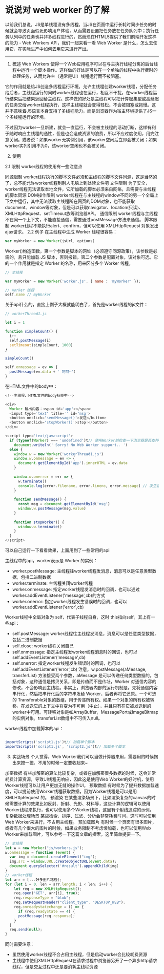 # 说说对 web worker 的了解

以前我们总说，JS是单线程没有多线程，当JS在页面中运行长耗时同步任务的时候就会导致页面假死影响用户体验，从而需要设置把任务放在任务队列中；执行任务队列中的任务也并非多线程进行的，然而现在HTML5提供了我们前端开发这样的能力 - Web Workers API，我们一起来看一看 Web Worker 是什么，怎么去使用它，在实际生产中如何去用它来进行产出。

<hr/>

1. 概述
Web Workers 使得一个Web应用程序可以在与主执行线程分离的后台线程中运行一个脚本操作。这样做的好处是可以在一个单独的线程中执行费时的处理任务，从而允许主（通常是UI）线程运行而不被阻塞。

它的作用就是给JS创造多线程运行环境，允许主线程创建worker线程，分配任务给后者，主线程运行的同时worker线程也在运行，相互不干扰，在worker线程运行结束后把结果返回给主线程。这样做的好处是主线程可以把计算密集型或高延迟的任务交给worker线程执行，这样主线程就会变得轻松，不会被阻塞或拖慢。这并不意味着JS语言本身支持了多线程能力，而是浏览器作为宿主环境提供了JS一个多线程运行的环境。

不过因为worker一旦新建，就会一直运行，不会被主线程的活动打断，这样有利于随时响应主线程的通性，但是也会造成资源的浪费，所以不应过度使用，用完注意关闭。或者说：如果worker无实例引用，该worker空闲后立即会被关闭；如果worker实列引用不为0，该worker空闲也不会被关闭。

2. 使用

2.1 限制
worker线程的使用有一些注意点

同源限制 worker线程执行的脚本文件必须和主线程的脚本文件同源，这是当然的了，总不能允许worker线程到别人电脑上到处读文件吧
文件限制 为了安全，worker线程无法读取本地文件，它所加载的脚本必须来自网络，且需要与主线程的脚本同源
DOM操作限制 worker线程在与主线程的window不同的另一个全局上下文中运行，其中无法读取主线程所在网页的DOM对象，也不能获取 document、window等对象，但是可以获取navigator、location(只读)、XMLHttpRequest、setTimeout族等浏览器API。
通信限制 worker线程与主线程不在同一个上下文，不能直接通信，需要通过postMessage方法来通信。
脚本限制 worker线程不能执行alert、confirm，但可以使用 XMLHttpRequest 对象发出ajax请求。
2.2 例子
在主线程中生成 Worker 线程很容易：

```js
var myWorker = new Worker(jsUrl, options)
```

Worker()构造函数，第一个参数是脚本的网址（必须遵守同源政策），该参数是必需的，且只能加载 JS 脚本，否则报错。第二个参数是配置对象，该对象可选。它的一个作用就是指定 Worker 的名称，用来区分多个 Worker 线程。

```js
// 主线程

var myWorker = new Worker('worker.js', { name : 'myWorker' });

// Worker 线程
self.name // myWorker
```


关于api什么的，直接上例子大概就能明白了，首先是worker线程的js文件：

```js
// workerThread1.js

let i = 1

function simpleCount() {
  i++
  self.postMessage(i)
  setTimeout(simpleCount, 1000)
}

simpleCount()

self.onmessage = ev => {
  postMessage(ev.data + ' 呵呵~')
}
```

在HTML文件中的body中：

```js
<!--主线程，HTML文件的body标签中-->

<div>
  Worker 输出内容：<span id='app'></span>
  <input type='text' title='' id='msg'>
  <button onclick='sendMessage()'>发送</button>
  <button onclick='stopWorker()'>stop!</button>
</div>

<script type='text/javascript'>
  if (typeof(Worker) === 'undefined')t// 使用Worker前检查一下浏览器是否支持
    document.writeln(' Sorry! No Web Worker support.. ')
  else {
    window.w = new Worker('workerThread1.js')
    window.w.onmessage = ev => {
      document.getElementById('app').innerHTML = ev.data
    }
    
    window.w.onerror = err => {
      w.terminate()
      console.log(error.filename, error.lineno, error.message) // 发生错误的文件名、行号、错误内容
    }
    
    function sendMessage() {
      const msg = document.getElementById('msg')
      window.w.postMessage(msg.value)
    }
    
    function stopWorker() {
      window.w.terminate()
    }
  }
</script>

```
可以自己运行一下看看效果，上面用到了一些常用的api

主线程中的api，worker表示是 Worker 的实例：

- worker.postMessage: 主线程往worker线程发消息，消息可以是任意类型数据，包括二进制数据
- worker.terminate: 主线程关闭worker线程
- worker.onmessage: 指定worker线程发消息时的回调，也可以通过 worker.addEventListener('message',cb)的方式
- worker.onerror: 指定worker线程发生错误时的回调，也可以 worker.addEventListener('error',cb)

Worker线程中全局对象为 self，代表子线程自身，这时 this指向self，其上有一些api：

- self.postMessage: worker线程往主线程发消息，消息可以是任意类型数据，包括二进制数据
- self.close: worker线程关闭自己
- self.onmessage: 指定主线程发worker线程消息时的回调，也可以self.addEventListener('message',cb)
- self.onerror: 指定worker线程发生错误时的回调，也可以 self.addEventListener('error',cb)
注意，w.postMessage(aMessage, transferList) 方法接受两个参数，aMessage 是可以传递任何类型数据的，包括对象，这种通信是拷贝关系，即是传值而不是传址，Worker 对通信内容的修改，不会影响到主线程。事实上，浏览器内部的运行机制是，先将通信内容串行化，然后把串行化后的字符串发给 Worker，后者再将它还原。一个可选的 Transferable对象的数组，用于传递所有权。如果一个对象的所有权被转移，在发送它的上下文中将变为不可用（中止），并且只有在它被发送到的worker中可用。可转移对象是如ArrayBuffer，MessagePort或ImageBitmap的实例对象，transferList数组中不可传入null。

worker线程中加载脚本的api：

```js

importScripts('script1.js')t// 加载单个脚本
importScripts('script1.js', 'script2.js')t// 加载多个脚本
```

3. 实战场景
个人觉得，Web Worker我们可以当做计算器来用，需要用的时候掏出来摁一摁，不用的时候一定要收起来~

加密数据 有些加解密的算法比较复杂，或者在加解密很多数据的时候，这会非常耗费计算资源，导致UI线程无响应，因此这是使用Web Worker的好时机，使用Worker线程可以让用户更加无缝的操作UI。
预取数据 有时候为了提升数据加载速度，可以提前使用Worker线程获取数据，因为Worker线程是可以是用 XMLHttpRequest 的。
预渲染 在某些渲染场景下，比如渲染复杂的canvas的时候需要计算的效果比如反射、折射、光影、材料等，这些计算的逻辑可以使用Worker线程来执行，也可以使用多个Worker线程，这里有个射线追踪的示例。
复杂数据处理场景 某些检索、排序、过滤、分析会非常耗费时间，这时可以使用Web Worker来进行，不占用主线程。
预加载图片 有时候一个页面有很多图片，或者有几个很大的图片的时候，如果业务限制不考虑懒加载，也可以使用Web Worker来加载图片，可以参考一下这篇文章的探索，这里简单提要一下。
```js
// 主线程  
let w = new Worker("js/workers.js");  
w.onmessage = function (event) {  
  var img = document.createElement("img");  
  img.src = window.URL.createObjectURL(event.data);  
  document.querySelector('#result').appendChild(img)  
}  
// worker线程  
let arr = [...好多图片路径];  
for (let i = 0, len = arr.length; i < len; i++) {  
    let req = new XMLHttpRequest();  
    req.open('GET', arr[i], true);  
    req.responseType = "blob";  
    req.setRequestHeader("client_type", "DESKTOP_WEB");  
    req.onreadystatechange = () => {  
      if (req.readyState == 4) {  
      postMessage(req.response);  
    }  
  }  
  req.send(null);  
}  
```
同时需要注意：

- 虽然使用worker线程不会占用主线程，但是启动worker会比较耗费资源
- 主线程中使用XMLHttpRequest在请求过程中浏览器另开了一个异步http请求线程，但是交互过程中还是要消耗主线程资源